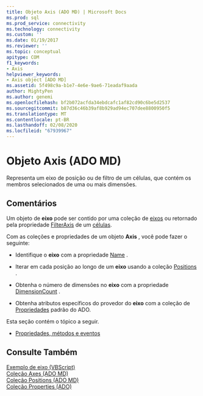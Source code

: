 ```yaml
---
title: Objeto Axis (ADO MD) | Microsoft Docs
ms.prod: sql
ms.prod_service: connectivity
ms.technology: connectivity
ms.custom: ''
ms.date: 01/19/2017
ms.reviewer: ''
ms.topic: conceptual
apitype: COM
f1_keywords:
- Axis
helpviewer_keywords:
- Axis object [ADO MD]
ms.assetid: 5f498c9a-b1e7-4e6e-9ae6-71eadaf9aada
author: MightyPen
ms.author: genemi
ms.openlocfilehash: bf2b072acfda34ebdcafc1af82cd90c6be5d2537
ms.sourcegitcommit: b87d36c46b39af8b929ad94ec707dee8800950f5
ms.translationtype: MT
ms.contentlocale: pt-BR
ms.lasthandoff: 02/08/2020
ms.locfileid: "67939967"
---
```

# <a name="axis-object-ado-md"></a>Objeto Axis (ADO MD)
Representa um eixo de posição ou de filtro de um células, que contém os membros selecionados de uma ou mais dimensões.  
  
## <a name="remarks"></a>Comentários  
 Um objeto de **eixo** pode ser contido por uma coleção de [eixos](../../../ado/reference/ado-md-api/axes-collection-ado-md.md) ou retornado pela propriedade [FilterAxis](../../../ado/reference/ado-md-api/filteraxis-property-ado-md.md) de um [células](../../../ado/reference/ado-md-api/cellset-object-ado-md.md).  
  
 Com as coleções e propriedades de um objeto **Axis** , você pode fazer o seguinte:  
  
-   Identifique o **eixo** com a propriedade [Name](../../../ado/reference/ado-md-api/name-property-ado-md.md) .  
  
-   Iterar em cada posição ao longo de um **eixo** usando a coleção [Positions](../../../ado/reference/ado-md-api/positions-collection-ado-md.md) .  
  
-   Obtenha o número de dimensões no **eixo** com a propriedade [DimensionCount](../../../ado/reference/ado-md-api/dimensioncount-property-ado-md.md) .  
  
-   Obtenha atributos específicos do provedor do **eixo** com a coleção de [Propriedades](../../../ado/reference/ado-api/properties-collection-ado.md) padrão do ADO.  
  
 Esta seção contém o tópico a seguir.  
  
-   [Propriedades, métodos e eventos](../../../ado/reference/ado-md-api/axis-object-properties-methods-and-events.md)  
  
## <a name="see-also"></a>Consulte Também  
 [Exemplo de eixo (VBScript)](../../../ado/reference/ado-md-api/axis-example-vbscript.md)   
 [Coleção Axes (ADO MD)](../../../ado/reference/ado-md-api/axes-collection-ado-md.md)   
 [Coleção Positions (ADO MD)](../../../ado/reference/ado-md-api/positions-collection-ado-md.md)   
 [Coleção Properties (ADO)](../../../ado/reference/ado-api/properties-collection-ado.md)
